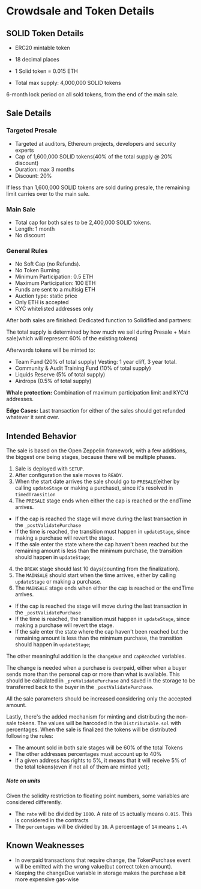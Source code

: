 # Crowdsale and Token Details

## SOLID Token Details
* ERC20 mintable token
* 18 decimal places
* 1 Solid token = 0.015 ETH

* Total max supply: 4,000,000 SOLID tokens


6-month lock period on all sold tokens, from the end of the main sale.

## Sale Details
### Targeted Presale
- Targeted at auditors, Ethereum projects, developers and security experts
- Cap of 1,600,000 SOLID tokens(40% of the total supply @ 20% discount)
- Duration: max 3 months
- Discount: 20%

If less than 1,600,000 SOLID tokens are sold during presale, the remaining limit carries over to the main sale.

### Main Sale
- Total cap for both sales to be 2,400,000 SOLID tokens.
- Length: 1 month
- No discount

### General Rules
- No Soft Cap (no Refunds).
- No Token Burning
- Minimum Participation: 0.5 ETH
- Maximum Participation: 100 ETH
- Funds are sent to a multisig ETH
- Auction type: static price
- Only ETH is accepted
- KYC whitelisted addresses only


After both sales are finished:
Dedicated function to Solidified and partners:

The total supply is determined by how much we sell during Presale + Main sale(which will represent 60% of the existing tokens)

Afterwards tokens will be minted to:
* Team Fund (20% of total supply)
Vesting: 1 year cliff, 3 year total.
* Community & Audit Training Fund (10% of total supply)
* Liquids Reserve (5% of total supply)
* Airdrops (0.5% of total supply)


__Whale protection:__  Combination of maximum participation limit and KYC’d addresses.

__Edge Cases:__ Last transaction for either of the sales should get refunded whatever it sent over.

## Intended Behavior

The sale is based on the Open Zeppelin framework, with a few additions, the biggest one being stages, because there will be multiple phases.

1) Sale is deployed with `SETUP`.
2) After configuration the sale moves to `READY`.
3) When the start date arrives the sale should go to `PRESALE`(either by calling `updateStage` or making a purchase), since it's resolved in `timedTransition`
4) The `PRESALE` stage ends when either the cap is reached or the endTime arrives.
  * If the cap is reached the stage will move during the last transaction in the `_postValidatePurchase`
  * If the time is reached, the transition must happen in `updateStage`, since making a purchase will revert the stage.
  * If the sale enter the state where the cap haven't been reached but the remaining amount is less than the minimum purchase, the transition should happen in `updateStage`;
4) the `BREAK` stage should last 10 days(counting from the finalization).
5) The `MAINSALE` should start when the time arrives, either by calling `updateStage` or making a purchase.
7) The `MAINSALE` stage ends when either the cap is reached or the endTime arrives.
  * If the cap is reached the stage will move during the last transaction in the `_postValidatePurchase`
  * If the time is reached, the transition must happen in `updateStage`, since making a purchase will revert the stage.
  * If the sale enter the state where the cap haven't been reached but the remaining amount is less than the minimum purchase, the transition should happen in `updateStage`;


The other meaningful addition is the `changeDue` and `capReached` variables.

The change is needed when a purchase is overpaid, either when a buyer sends more than the personal cap or more than what is available. This should be calculated in `_preValidatePurchase` and saved in the storage to be transferred back to the buyer in the `_postValidatePurchase`.

All the sale parameters should be increased considering only the accepted amount.

Lastly, there's the added mechanism for minting and distributing the non-sale tokens.
The values will be harcoded in the `Distributable.sol` with percentages. When the sale is finalized the tokens will be distributed following the rules:

* The amount sold in both sale stages will be 60% of the total Tokens
* The other addresses percentages must account up to 40%
* If a given address has rights to 5%, it means that it will receive 5% of the total tokens(even if not all of them are minted yet);


##### Note on units
Given the solidity restriction to floating point numbers, some variables are considered differently.
* The `rate` will be divided by `1000`. A rate of `15` actually means `0.015`. This is considered in the contracts
* The `percentages` will be divided by `10`. A percentage of `14` means `1.4%`   

## Known Weaknesses
* In overpaid transactions that require change, the TokenPurchase event will be emitted with the wrong value(but correct token amount).
* Keeping the changeDue variable in storage makes the purchase a bit more expensive gas-wise
